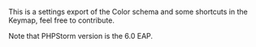 This is a settings export of the Color schema and some shortcuts in the Keymap, feel free to contribute.

Note that PHPStorm version is the 6.0 EAP.

